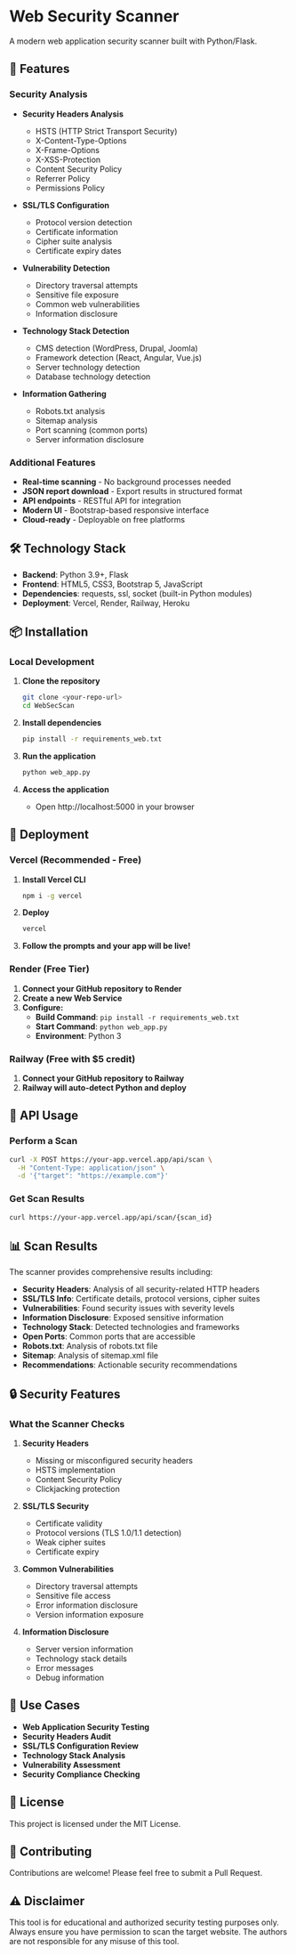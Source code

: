 # Web Security Scanner
A modern web application security scanner built with Python/Flask.

## 🚀 Features

### Security Analysis
- **Security Headers Analysis**
  - HSTS (HTTP Strict Transport Security)
  - X-Content-Type-Options
  - X-Frame-Options
  - X-XSS-Protection
  - Content Security Policy
  - Referrer Policy
  - Permissions Policy

- **SSL/TLS Configuration**
  - Protocol version detection
  - Certificate information
  - Cipher suite analysis
  - Certificate expiry dates

- **Vulnerability Detection**
  - Directory traversal attempts
  - Sensitive file exposure
  - Common web vulnerabilities
  - Information disclosure

- **Technology Stack Detection**
  - CMS detection (WordPress, Drupal, Joomla)
  - Framework detection (React, Angular, Vue.js)
  - Server technology detection
  - Database technology detection

- **Information Gathering**
  - Robots.txt analysis
  - Sitemap analysis
  - Port scanning (common ports)
  - Server information disclosure

### Additional Features
- **Real-time scanning** - No background processes needed
- **JSON report download** - Export results in structured format
- **API endpoints** - RESTful API for integration
- **Modern UI** - Bootstrap-based responsive interface
- **Cloud-ready** - Deployable on free platforms

## 🛠️ Technology Stack

- **Backend**: Python 3.9+, Flask
- **Frontend**: HTML5, CSS3, Bootstrap 5, JavaScript
- **Dependencies**: requests, ssl, socket (built-in Python modules)
- **Deployment**: Vercel, Render, Railway, Heroku

## 📦 Installation

### Local Development

1. **Clone the repository**
   ```bash
   git clone <your-repo-url>
   cd WebSecScan
   ```

2. **Install dependencies**
   ```bash
   pip install -r requirements_web.txt
   ```

3. **Run the application**
   ```bash
   python web_app.py
   ```

4. **Access the application**
   - Open http://localhost:5000 in your browser

## 🚀 Deployment

### Vercel (Recommended - Free)

1. **Install Vercel CLI**
   ```bash
   npm i -g vercel
   ```

2. **Deploy**
   ```bash
   vercel
   ```

3. **Follow the prompts and your app will be live!**

### Render (Free Tier)

1. **Connect your GitHub repository to Render**
2. **Create a new Web Service**
3. **Configure:**
   - **Build Command**: `pip install -r requirements_web.txt`
   - **Start Command**: `python web_app.py`
   - **Environment**: Python 3

### Railway (Free with $5 credit)

1. **Connect your GitHub repository to Railway**
2. **Railway will auto-detect Python and deploy**

## 🔧 API Usage

### Perform a Scan
```bash
curl -X POST https://your-app.vercel.app/api/scan \
  -H "Content-Type: application/json" \
  -d '{"target": "https://example.com"}'
```

### Get Scan Results
```bash
curl https://your-app.vercel.app/api/scan/{scan_id}
```

## 📊 Scan Results

The scanner provides comprehensive results including:

- **Security Headers**: Analysis of all security-related HTTP headers
- **SSL/TLS Info**: Certificate details, protocol versions, cipher suites
- **Vulnerabilities**: Found security issues with severity levels
- **Information Disclosure**: Exposed sensitive information
- **Technology Stack**: Detected technologies and frameworks
- **Open Ports**: Common ports that are accessible
- **Robots.txt**: Analysis of robots.txt file
- **Sitemap**: Analysis of sitemap.xml file
- **Recommendations**: Actionable security recommendations

## 🔒 Security Features

### What the Scanner Checks

1. **Security Headers**
   - Missing or misconfigured security headers
   - HSTS implementation
   - Content Security Policy
   - Clickjacking protection

2. **SSL/TLS Security**
   - Certificate validity
   - Protocol versions (TLS 1.0/1.1 detection)
   - Weak cipher suites
   - Certificate expiry

3. **Common Vulnerabilities**
   - Directory traversal attempts
   - Sensitive file access
   - Error information disclosure
   - Version information exposure

4. **Information Disclosure**
   - Server version information
   - Technology stack details
   - Error messages
   - Debug information

## 🎯 Use Cases

- **Web Application Security Testing**
- **Security Headers Audit**
- **SSL/TLS Configuration Review**
- **Technology Stack Analysis**
- **Vulnerability Assessment**
- **Security Compliance Checking**

## 📝 License

This project is licensed under the MIT License.

## 🤝 Contributing

Contributions are welcome! Please feel free to submit a Pull Request.

## ⚠️ Disclaimer

This tool is for educational and authorized security testing purposes only. Always ensure you have permission to scan the target website. The authors are not responsible for any misuse of this tool. 

